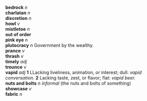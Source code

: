 __bedrock__ _n_  
__charlatan__ _n_  
__discretion__ _n_  
__howl__ _v_  
__mistletoe__ _n_  
__out of order__  
__pink eye__ _n_  
__plutocracy__ _n_ Government by the wealthy.  
__prance__ _v_  
__thrash__ _v_  
__timely__ _adj_  
__trounce__ _v_  
__vapid__ _adj_ __1__ LLacking liveliness, animation, or interest; dull: _vapid conversation._ __2__ Lacking taste, zest, or flavor; flat: _vapid beer._  
__nuts and bolts__ _n informal_ (the nuts and bolts of something)  
__showcase__ _v_  
__fabric__ _n_  
